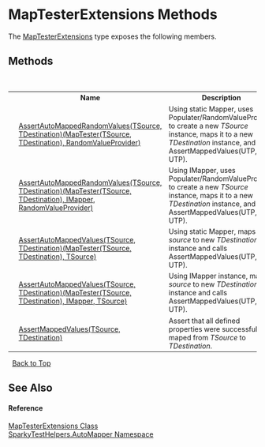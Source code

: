 # MapTesterExtensions Methods
 

The <a href="T_SparkyTestHelpers_AutoMapper_MapTesterExtensions.md">MapTesterExtensions</a> type exposes the following members.


## Methods
&nbsp;<table><tr><th></th><th>Name</th><th>Description</th></tr><tr><td>![Public method](media/pubmethod.gif "Public method")![Static member](media/static.gif "Static member")</td><td><a href="M_SparkyTestHelpers_AutoMapper_MapTesterExtensions_AssertAutoMappedRandomValues__2_1.md">AssertAutoMappedRandomValues(TSource, TDestination)(MapTester(TSource, TDestination), RandomValueProvider)</a></td><td>
Using static Mapper, uses Populater/RandomValueProvider to create a new *TSource* instance, maps it to a new *TDestination* instance, and calls AssertMappedValues(UTP, UTP).</td></tr><tr><td>![Public method](media/pubmethod.gif "Public method")![Static member](media/static.gif "Static member")</td><td><a href="M_SparkyTestHelpers_AutoMapper_MapTesterExtensions_AssertAutoMappedRandomValues__2.md">AssertAutoMappedRandomValues(TSource, TDestination)(MapTester(TSource, TDestination), IMapper, RandomValueProvider)</a></td><td>
Using IMapper, uses Populater/RandomValueProvider to create a new *TSource* instance, maps it to a new *TDestination* instance, and calls AssertMappedValues(UTP, UTP).</td></tr><tr><td>![Public method](media/pubmethod.gif "Public method")![Static member](media/static.gif "Static member")</td><td><a href="M_SparkyTestHelpers_AutoMapper_MapTesterExtensions_AssertAutoMappedValues__2_1.md">AssertAutoMappedValues(TSource, TDestination)(MapTester(TSource, TDestination), TSource)</a></td><td>
Using static Mapper, maps *source* to new *TDestination* instance and calls AssertMappedValues(UTP, UTP).</td></tr><tr><td>![Public method](media/pubmethod.gif "Public method")![Static member](media/static.gif "Static member")</td><td><a href="M_SparkyTestHelpers_AutoMapper_MapTesterExtensions_AssertAutoMappedValues__2.md">AssertAutoMappedValues(TSource, TDestination)(MapTester(TSource, TDestination), IMapper, TSource)</a></td><td>
Using IMapper instance, maps *source* to new *TDestination* instance and calls AssertMappedValues(UTP, UTP).</td></tr><tr><td>![Public method](media/pubmethod.gif "Public method")![Static member](media/static.gif "Static member")![Code example](media/CodeExample.png "Code example")</td><td><a href="M_SparkyTestHelpers_AutoMapper_MapTesterExtensions_AssertMappedValues__2.md">AssertMappedValues(TSource, TDestination)</a></td><td>
Assert that all defined properties were successfully maped from *TSource* to *TDestination*.</td></tr></table>&nbsp;
<a href="#maptesterextensions-methods.md">Back to Top</a>

## See Also


#### Reference
<a href="T_SparkyTestHelpers_AutoMapper_MapTesterExtensions.md">MapTesterExtensions Class</a><br /><a href="N_SparkyTestHelpers_AutoMapper.md">SparkyTestHelpers.AutoMapper Namespace</a><br />